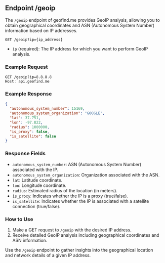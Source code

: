 ## Endpoint /geoip

The `/geoip` endpoint of geofind.me provides GeoIP analysis, allowing you to obtain geographical coordinates and ASN (Autonomous System Number) information based on IP addresses.

```http
GET /geoip?ip={ip_address}
```

- `ip` (required): The IP address for which you want to perform GeoIP analysis.

### Example Request

```http
GET /geoip?ip=8.8.8.8
Host: api.geofind.me
```

### Example Response

```json
{
  "autonomous_system_number": 15169,
  "autonomous_system_organization": "GOOGLE",
  "lat": 37.751,
  "lon": -97.822,
  "radius": 1000000,
  "is_proxy": false,
  "is_satellite": false
}
```

### Response Fields

- `autonomous_system_number`: ASN (Autonomous System Number) associated with the IP.
- `autonomous_system_organization`: Organization associated with the ASN.
- `lat`: Latitude coordinate.
- `lon`: Longitude coordinate.
- `radius`: Estimated radius of the location (in meters).
- `is_proxy`: Indicates whether the IP is a proxy (true/false).
- `is_satellite`: Indicates whether the IP is associated with a satellite connection (true/false).

### How to Use

1. Make a GET request to `/geoip` with the desired IP address.
2. Receive detailed GeoIP analysis including geographical coordinates and ASN information.

Use the `/geoip` endpoint to gather insights into the geographical location and network details of a given IP address.

